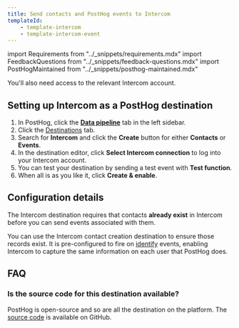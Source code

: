 ```yaml
---
title: Send contacts and PostHog events to Intercom
templateId:
    - template-intercom
    - template-intercom-event
---
```


import Requirements from "../_snippets/requirements.mdx"
import FeedbackQuestions from "../_snippets/feedback-questions.mdx"
import PostHogMaintained from "../_snippets/posthog-maintained.mdx"

<Requirements />

You'll also need access to the relevant Intercom account.

## Setting up Intercom as a PostHog destination

1. In PostHog, click the **[Data pipeline](https://us.posthog.com/pipeline/overview)** tab in the left sidebar.
2. Click the [Destinations](https://us.posthog.com/pipeline/destinations?search=) tab.
3. Search for **Intercom** and click the **Create** button for either **Contacts** or **Events**.
4. In the destination editor, click **Select Intercom connection** to log into your Intercom account.
5. You can test your destination by sending a test event with **Test function**.
7. When all is as you like it, click **Create & enable**.

<HideOnCDPIndex>

## Configuration details

The Intercom destination requires that contacts **already exist** in Intercom before you can send events associated with them.

You can use the Intercom contact creation destination to ensure those records exist. It is pre-configured to fire on [identify](/docs/product-analytics/identify) events, enabling Intercom to capture the same information on each user that PostHog does.


<TemplateParameters />

## FAQ

### Is the source code for this destination available?

PostHog is open-source and so are all the destination on the platform. The [source code](https://github.com/PostHog/posthog/blob/master/posthog/cdp/templates/intercom/template_intercom.py) is available on GitHub.

<PostHogMaintained />

<FeedbackQuestions />

</HideOnCDPIndex>